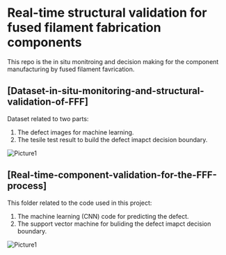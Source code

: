 # Real-time structural validation for fused filament fabrication components

This repo is the in situ monitroing and decision making for the component manufacturing by fused filament favrication.

## [Dataset-in-situ-monitoring-and-structural-validation-of-FFF]
Dataset related to two parts:
1. The defect images for machine learning.
2. The tesile test result to build the defect imapct decision boundary. 

![Picture1](https://user-images.githubusercontent.com/48246423/181368804-fdca520e-94ce-4fc9-8c4e-db4f4474af1d.png)



## [Real-time-component-validation-for-the-FFF-process]
This folder related to the code used in this project:
1. The machine learning (CNN) code for predicting the defect.
2. The support vector machine for buliding the defect imapct decision boundary. 

![Picture1](https://user-images.githubusercontent.com/48246423/181368693-99341ba9-6b4d-491e-8def-8b8b244657f6.png)